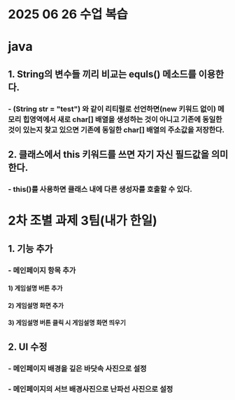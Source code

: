 # 2025 06 26 수업 복습
# java
## 1. String의 변수들 끼리 비교는 equls() 메소드를 이용한다.
### - (String str = "test") 와 같이 리티럴로 선언하면(new 키워드 없이) 메모리 힙영역에서 새로 char[] 배열을 생성하는 것이 아니고 기존에 동일한 것이 있는지 찾고 있으면 기존에 동일한 char[] 배열의 주소값을 저장한다.
## 2. 클래스에서 this 키워드를 쓰면 자기 자신 필드값을 의미한다.
### - this()를 사용하면 클래스 내에 다른 생성자를 호출할 수 있다.

# 2차 조별 과제 3팀(내가 한일)
## 1. 기능 추가
### - 메인페이지 항목 추가
#### 1) 게임설명 버튼 추가
#### 2) 게임설명 화면 추가
#### 3) 게임설명 버튼 클릭 시 게임설명 화면 띄우기

## 2. UI 수정
### - 메인페이지 배경을 깊은 바닷속 사진으로 설정
### - 메인페이지의 서브 배경사진으로 난파선 사진으로 설정
